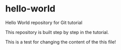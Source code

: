 # hello-world
Hello World repository for Git tutorial

This repository is built step by step in the tutorial.

This is a test for changing the content of the this file!
